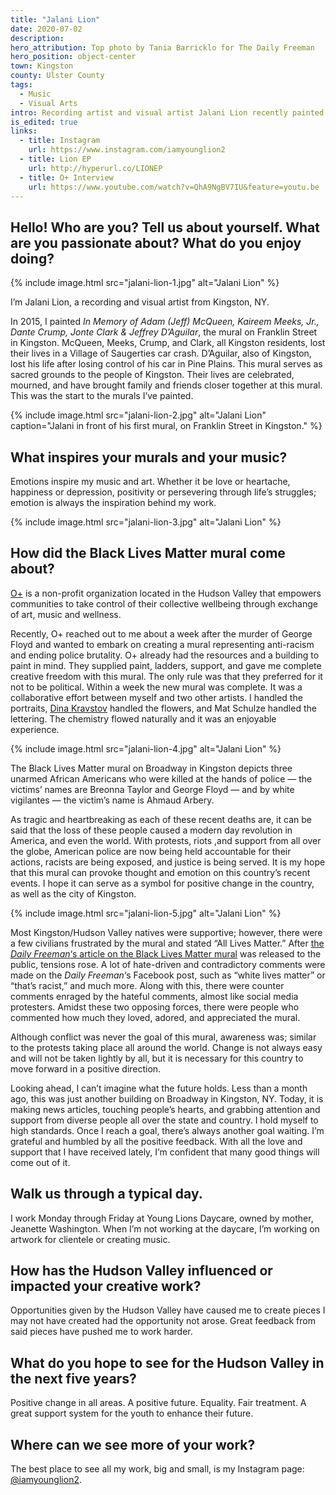 ```yaml
---
title: "Jalani Lion"
date: 2020-07-02
description:
hero_attribution: Top photo by Tania Barricklo for The Daily Freeman
hero_position: object-center
town: Kingston
county: Ulster County
tags:
  - Music
  - Visual Arts
intro: Recording artist and visual artist Jalani Lion recently painted the incredible Black Lives Matter mural in Kingston.
is_edited: true
links:
  - title: Instagram
    url: https://www.instagram.com/iamyounglion2
  - title: Lion EP
    url: http://hyperurl.co/LIONEP
  - title: O+ Interview
    url: https://www.youtube.com/watch?v=QhA9NgBV7IU&feature=youtu.be
---
```


## Hello! Who are you? Tell us about yourself. What are you passionate about? What do you enjoy doing?

{% include image.html src="jalani-lion-1.jpg" alt="Jalani Lion" %}

I’m Jalani Lion, a recording and visual artist from Kingston, NY.

In 2015, I painted _In Memory of Adam (Jeff) McQueen, Kaireem Meeks, Jr., Dante Crump, Jonte Clark & Jeffrey D’Aguilar_, the mural on Franklin Street in Kingston. McQueen, Meeks, Crump, and Clark, all Kingston residents, lost their lives in a Village of Saugerties car crash. D’Aguilar, also of Kingston, lost his life after losing control of his car in Pine Plains. This mural serves as sacred grounds to the people of Kingston. Their lives are celebrated, mourned, and have brought family and friends closer together at this mural. This was the start to the murals I’ve painted.

{% include image.html src="jalani-lion-2.jpg" alt="Jalani Lion" caption="Jalani in front of his first mural, on Franklin Street in Kingston." %}

## What inspires your murals and your music?

Emotions inspire my music and art. Whether it be love or heartache, happiness or depression, positivity or persevering through life’s struggles; emotion is always the inspiration behind my work.

{% include image.html src="jalani-lion-3.jpg" alt="Jalani Lion" %}

## How did the Black Lives Matter mural come about?

[O+](https://opositivefestival.org/kingston/) is a non-profit organization located in the Hudson Valley that empowers communities to take control of their collective wellbeing through exchange of art, music and wellness.

Recently, O+ reached out to me about a week after the murder of George Floyd and wanted to embark on creating a mural representing anti-racism and ending police brutality. O+ already had the resources and a building to paint in mind. They supplied paint, ladders, support, and gave me complete creative freedom with this mural. The only rule was that they preferred for it not to be political. Within a week the new mural was complete. It was a collaborative effort between myself and two other artists. I handled the portraits, [Dina Kravstov](https://www.instagram.com/dinakravtsov/) handled the flowers, and Mat Schulze handled the lettering. The chemistry flowed naturally and it was an enjoyable experience.

{% include image.html src="jalani-lion-4.jpg" alt="Jalani Lion" %}

The Black Lives Matter mural on Broadway in Kingston depicts three unarmed African Americans who were killed at the hands of police — the victims’ names are Breonna Taylor and George Floyd — and by white vigilantes — the victim’s name is Ahmaud Arbery.

As tragic and heartbreaking as each of these recent deaths are, it can be said that the loss of these people caused a modern day revolution in America, and even the world. With protests, riots ,and support from all over the globe, American police are now being held accountable for their actions, racists are being exposed, and justice is being served. It is my hope that this mural can provoke thought and emotion on this country’s recent events. I hope it can serve as a symbol for positive change in the country, as well as the city of Kingston.

{% include image.html src="jalani-lion-5.jpg" alt="Jalani Lion" %}

Most Kingston/Hudson Valley natives were supportive; however, there were a few civilians frustrated by the mural and stated “All Lives Matter.” After [the](https://www.dailyfreeman.com/news/local-news/midtown-kingston-mural-sends-black-lives-matter-message/article_0736992a-b314-11ea-986e-7735d4d785dc.html#1) _[Daily Freeman](https://www.dailyfreeman.com/news/local-news/midtown-kingston-mural-sends-black-lives-matter-message/article_0736992a-b314-11ea-986e-7735d4d785dc.html#1)_[‘s article on the Black Lives Matter mural](https://www.dailyfreeman.com/news/local-news/midtown-kingston-mural-sends-black-lives-matter-message/article_0736992a-b314-11ea-986e-7735d4d785dc.html#1) was released to the public, tensions rose. A lot of hate-driven and contradictory comments were made on the _Daily Freeman_‘s Facebook post, such as “white lives matter” or “that’s racist,” and much more. Along with this, there were counter comments enraged by the hateful comments, almost like social media protesters. Amidst these two opposing forces, there were people who commented how much they loved, adored, and appreciated the mural.

Although conflict was never the goal of this mural, awareness was; similar to the protests taking place all around the world. Change is not always easy and will not be taken lightly by all, but it is necessary for this country to move forward in a positive direction.

Looking ahead, I can’t imagine what the future holds. Less than a month ago, this was just another building on Broadway in Kingston, NY. Today, it is making news articles, touching people’s hearts, and grabbing attention and support from diverse people all over the state and country. I hold myself to high standards. Once I reach a goal, there’s always another goal waiting. I’m grateful and humbled by all the positive feedback. With all the love and support that I have received lately, I’m confident that many good things will come out of it.

## Walk us through a typical day.

I work Monday through Friday at Young Lions Daycare, owned by mother, Jeanette Washington. When I’m not working at the daycare, I’m working on artwork for clientele or creating music.

## How has the Hudson Valley influenced or impacted your creative work?

Opportunities given by the Hudson Valley have caused me to create pieces I may not have created had the opportunity not arose. Great feedback from said pieces have pushed me to work harder.

## What do you hope to see for the Hudson Valley in the next five years?

Positive change in all areas. A positive future. Equality. Fair treatment. A great support system for the youth to enhance their future.

## Where can we see more of your work?

The best place to see all my work, big and small, is my Instagram page: [@iamyounglion2](https://www.instagram.com/iamyounglion2/).
